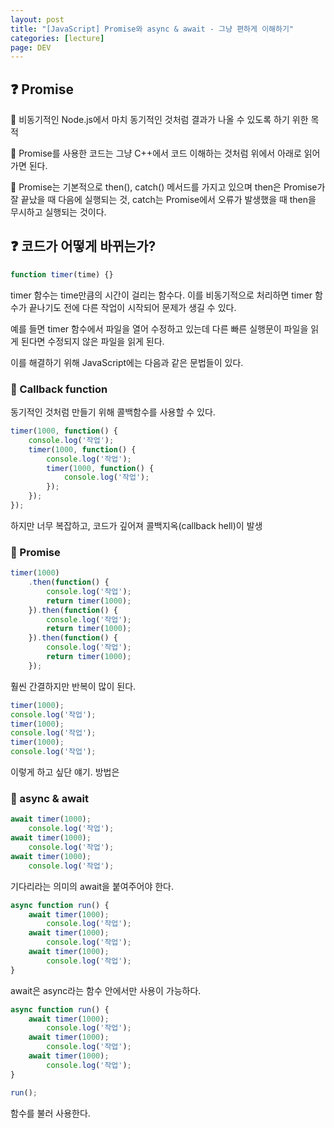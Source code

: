 ```yaml
---
layout: post
title: "[JavaScript] Promise와 async & await - 그냥 편하게 이해하기"
categories: [lecture]
page: DEV
---
```


## ❓ Promise

🔎 비동기적인 Node.js에서 마치 동기적인 것처럼 결과가 나올 수 있도록 하기 위한 목적

🔎 Promise를 사용한 코드는 그냥 C++에서 코드 이해하는 것처럼 위에서 아래로 읽어가면 된다.

🔎 Promise는 기본적으로 then(), catch() 메서드를 가지고 있으며 then은 Promise가 잘 끝났을 때 다음에 실행되는 것, catch는 Promise에서 오류가 발생했을 때 then을 무시하고 실행되는 것이다.

## ❓ 코드가 어떻게 바뀌는가?

```js
function timer(time) {}
```

timer 함수는 time만큼의 시간이 걸리는 함수다. 이를 비동기적으로 처리하면 timer 함수가 끝나기도 전에 다른 작업이 시작되어 문제가 생길 수 있다.

예를 들면 timer 함수에서 파일을 열어 수정하고 있는데 다른 빠른 실행문이 파일을 읽게 된다면 수정되지 않은 파일을 읽게 된다.

이를 해결하기 위해 JavaScript에는 다음과 같은 문법들이 있다.

### 📌 Callback function

동기적인 것처럼 만들기 위해 콜백함수를 사용할 수 있다.

```js
timer(1000, function() {
    console.log('작업');
    timer(1000, function() {
        console.log('작업');
        timer(1000, function() {
            console.log('작업');
        });
    });
});
```

하지만 너무 복잡하고, 코드가 깊어져 콜백지옥(callback hell)이 발생

### 📌 Promise

```js
timer(1000)
    .then(function() {
        console.log('작업');
        return timer(1000);
    }).then(function() {
        console.log('작업');
        return timer(1000);
    }).then(function() {
        console.log('작업');
        return timer(1000);
    });
```

훨씬 간결하지만 반복이 많이 된다.

```js
timer(1000);
console.log('작업');
timer(1000);
console.log('작업');
timer(1000);
console.log('작업');
```

이렇게 하고 싶단 얘기. 방법은

### 📌 async & await

```js
await timer(1000);
    console.log('작업');
await timer(1000);
    console.log('작업');
await timer(1000);
    console.log('작업');
```

기다리라는 의미의 await을 붙여주어야 한다.

```js
async function run() {
    await timer(1000);
        console.log('작업');
    await timer(1000);
        console.log('작업');
    await timer(1000);
        console.log('작업');
}
```

await은 async라는 함수 안에서만 사용이 가능하다.

```js
async function run() {
    await timer(1000);
        console.log('작업');
    await timer(1000);
        console.log('작업');
    await timer(1000);
        console.log('작업');
}

run();
```

함수를 불러 사용한다.